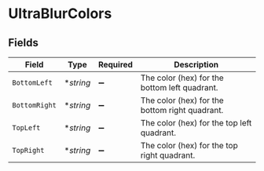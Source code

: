 # UltraBlurColors


## Fields

| Field                                          | Type                                           | Required                                       | Description                                    |
| ---------------------------------------------- | ---------------------------------------------- | ---------------------------------------------- | ---------------------------------------------- |
| `BottomLeft`                                   | **string*                                      | :heavy_minus_sign:                             | The color (hex) for the bottom left quadrant.  |
| `BottomRight`                                  | **string*                                      | :heavy_minus_sign:                             | The color (hex) for the bottom right quadrant. |
| `TopLeft`                                      | **string*                                      | :heavy_minus_sign:                             | The color (hex) for the top left quadrant.     |
| `TopRight`                                     | **string*                                      | :heavy_minus_sign:                             | The color (hex) for the top right quadrant.    |